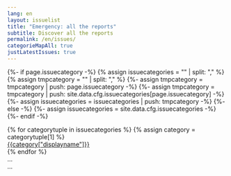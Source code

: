 ```yaml
---
lang: en
layout: issuelist
title: "Emergency: all the reports"
subtitle: Discover all the reports
permalink: /en/issues/
categorieMapAll: true
justLatestIssues: true
---
```


<script src="/js/masonry.pkgd.min.js"></script>


{%- if page.issuecategory -%}
{% assign issuecategories = "" | split: "," %}
{% assign tmpcategory = "" | split: "," %}
{%- assign tmpcategory = tmpcategory | push: page.issuecategory -%}
{%- assign tmpcategory = tmpcategory | push: site.data.cfg.issuecategories[page.issuecategory] -%}
{%- assign issuecategories = issuecategories |  push: tmpcategory -%}
{%- else -%}
{%- assign issuecategories = site.data.cfg.issuecategories -%}
{%- endif -%}

<div class="row mx-auto">
{% for categorytuple in issuecategories %}
{% assign category = categorytuple[1] %}
  <div class="col-12 col-sm-6 mb-15">
	  <a href="{{category["permalink"]}}" class="btn btn-primary btn-block text-left h-100" title="Vedi tutte le segnalazioni della categoria {{category['displayname']}}">
              <span class="fa-stack text-left" aria-label="logo del marker della segnalazione" role="img">
                <i class="fa fa-circle fa-stack-2x" aria-hidden="true" style="color:{{category['markercolor']}};"></i>
                <i class="fa fa-{{category['markericon']}} fa-stack-1x fa-inverse" aria-hidden="true"></i>
              </span>
<span class="text-center">{{category["displayname"]}}</span></a>
	</div>
{% endfor %}
</div>

<div class="grid">
  <div class="grid-item">...</div>
  <div class="grid-item grid-item--width2">...</div>
</div>
